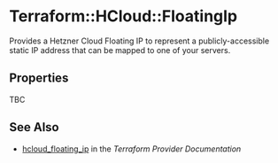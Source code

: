 # Terraform::HCloud::FloatingIp

Provides a Hetzner Cloud Floating IP to represent a publicly-accessible static IP address that can be mapped to one of your servers.

## Properties

TBC

## See Also

* [hcloud_floating_ip](https://www.terraform.io/docs/providers/hcloud/r/floating_ip.html) in the _Terraform Provider Documentation_